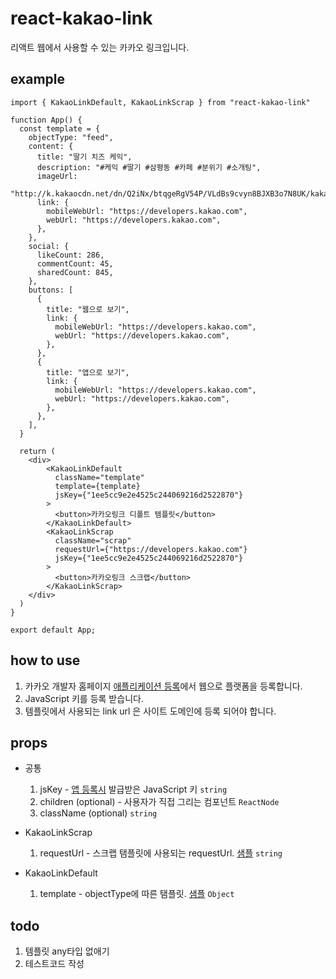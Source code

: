 # react-kakao-link

리액트 웹에서 사용할 수 있는 카카오 링크입니다.

## example

```tsimport React from 'react';
import { KakaoLinkDefault, KakaoLinkScrap } from "react-kakao-link"

function App() {
  const template = {
    objectType: "feed",
    content: {
      title: "딸기 치즈 케익",
      description: "#케익 #딸기 #삼평동 #카페 #분위기 #소개팅",
      imageUrl:
        "http://k.kakaocdn.net/dn/Q2iNx/btqgeRgV54P/VLdBs9cvyn8BJXB3o7N8UK/kakaolink40_original.png",
      link: {
        mobileWebUrl: "https://developers.kakao.com",
        webUrl: "https://developers.kakao.com",
      },
    },
    social: {
      likeCount: 286,
      commentCount: 45,
      sharedCount: 845,
    },
    buttons: [
      {
        title: "웹으로 보기",
        link: {
          mobileWebUrl: "https://developers.kakao.com",
          webUrl: "https://developers.kakao.com",
        },
      },
      {
        title: "앱으로 보기",
        link: {
          mobileWebUrl: "https://developers.kakao.com",
          webUrl: "https://developers.kakao.com",
        },
      },
    ],
  }

  return (
    <div>
        <KakaoLinkDefault
          className="template"
          template={template}
          jsKey={"1ee5cc9e2e4525c244069216d2522870"}
        >
          <button>카카오링크 디폴트 템플릿</button>
        </KakaoLinkDefault>
        <KakaoLinkScrap
          className="scrap"
          requestUrl={"https://developers.kakao.com"}
          jsKey={"1ee5cc9e2e4525c244069216d2522870"}
        >
          <button>카카오링크 스크랩</button>
        </KakaoLinkScrap>
    </div>
  )
}

export default App;
```

## how to use
 1. 카카오 개발자 홈페이지 [애플리케이션 등록](https://developers.kakao.com/docs/latest/ko/getting-started/app)에서 웹으로 플랫폼을 등록합니다.
 2. JavaScript 키를 등록 받습니다.
 3. 템플릿에서 사용되는 link url 은 사이트 도메인에 등록 되어야 합니다.

## props
  
- 공통

  1. jsKey - [앱 등록시](https://developers.kakao.com/docs/latest/ko/getting-started/app) 발급받은 JavaScript 키 `string`
  2. children (optional) - 사용자가 직접 그리는 컴포넌트 `ReactNode`
  3. className (optional) `string`

- KakaoLinkScrap

  1. requestUrl - 스크랩 탬플릿에 사용되는 requestUrl. [샘플](https://developers.kakao.com/tool/demo/link/scrap) `string`

- KakaoLinkDefault

  1. template - objectType에 따른 탬플릿. [샘플](https://developers.kakao.com/tool/demo/link) `Object`

## todo

1.  템플릿 any타입 없애기
2.  테스트코드 작성
